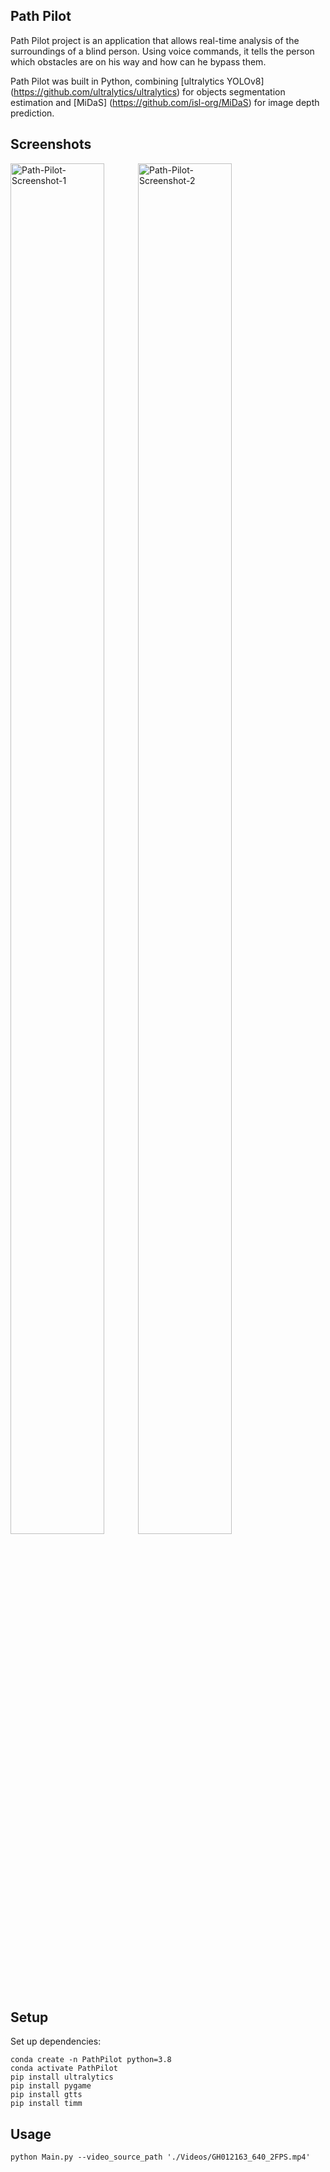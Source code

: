 ## Path Pilot
Path Pilot project is an application that allows real-time analysis of the surroundings of a blind person.
Using voice commands, it tells the person which obstacles are on his way and how can he bypass them.

Path Pilot was built in Python, combining [ultralytics YOLOv8] (https://github.com/ultralytics/ultralytics) for objects segmentation estimation
and [MiDaS] (https://github.com/isl-org/MiDaS) for image depth prediction.

## Screenshots
<a href="https://ibb.co/k9txGnS"><img style="max-width:200px; width:75%"  src="https://i.ibb.co/2sTyF2k/Figure-2024-02-04-200710.png" alt="Path-Pilot-Screenshot-1" ></a>
<a href="https://ibb.co/s5DcbHy"><img style="max-width:200px; width:75%"  src="https://i.ibb.co/hXnrLfD/Figure-2024-02-04-200800.png" alt="Path-Pilot-Screenshot-2" ></a>


## Setup 
Set up dependencies:

```shell
conda create -n PathPilot python=3.8
conda activate PathPilot
pip install ultralytics
pip install pygame
pip install gtts
pip install timm
```

## Usage

```shell
python Main.py --video_source_path './Videos/GH012163_640_2FPS.mp4'
```
